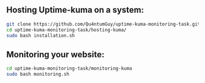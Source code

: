 ## Hosting Uptime-kuma on a system:

```bash
git clone https://github.com/Qu4ntumGuy/uptime-kuma-monitoring-task.git
cd uptime-kuma-monitoring-task/hosting-kuma/
sudo bash installation.sh
```

## Monitoring your website:

```bash
cd uptime-kuma-monitoring-task/monitoring-kuma
sudo bash monitoring.sh
```
